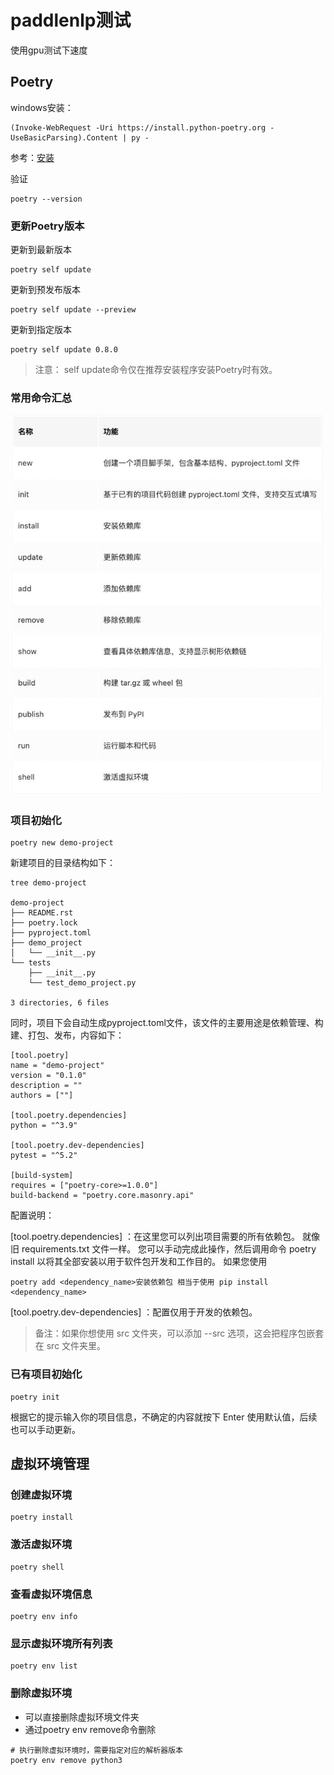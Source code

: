 # paddlenlp测试

使用gpu测试下速度

## Poetry

windows安装：

```shell
(Invoke-WebRequest -Uri https://install.python-poetry.org -UseBasicParsing).Content | py -
```

参考：[安装](https://python-poetry.org/docs/#installing-with-the-official-installer)

验证
```shell
poetry --version
```

### 更新Poetry版本

更新到最新版本
```shell
poetry self update
```
更新到预发布版本
```shell
poetry self update --preview
```
更新到指定版本
```shell
poetry self update 0.8.0
```

> 注意： self update命令仅在推荐安装程序安装Poetry时有效。

### 常用命令汇总

![常用命令汇总][1]

### 项目初始化
```shell
poetry new demo-project
```
新建项目的目录结构如下：
```shell
tree demo-project 

demo-project
├── README.rst
├── poetry.lock
├── pyproject.toml
├── demo_project
│   └── __init__.py
└── tests
    ├── __init__.py
    └── test_demo_project.py

3 directories, 6 files
```
同时，项目下会自动生成pyproject.toml文件，该文件的主要用途是依赖管理、构建、打包、发布，内容如下：
```shell
[tool.poetry]
name = "demo-project"
version = "0.1.0"
description = ""
authors = [""]

[tool.poetry.dependencies]
python = "^3.9"

[tool.poetry.dev-dependencies]
pytest = "^5.2"

[build-system]
requires = ["poetry-core>=1.0.0"]
build-backend = "poetry.core.masonry.api"
```

配置说明：

[tool.poetry.dependencies] ：在这里您可以列出项目需要的所有依赖包。 就像旧 requirements.txt 文件一样。 您可以手动完成此操作，然后调用命令 poetry install 以将其全部安装以用于软件包开发和工作目的。 如果您使用
```shell
poetry add <dependency_name>安装依赖包 相当于使用 pip install <dependency_name>
```

[tool.poetry.dev-dependencies] ：配置仅用于开发的依赖包。
> 备注：如果你想使用 src 文件夹，可以添加 --src 选项，这会把程序包嵌套在 src 文件夹里。

### 已有项目初始化
```shell
poetry init
```
根据它的提示输入你的项目信息，不确定的内容就按下 Enter 使用默认值，后续也可以手动更新。

## 虚拟环境管理

### 创建虚拟环境
```shell
poetry install
```
### 激活虚拟环境
```shell
poetry shell
```
### 查看虚拟环境信息
```shell
poetry env info
```
### 显示虚拟环境所有列表
```shell
poetry env list
```
### 删除虚拟环境
- 可以直接删除虚拟环境文件夹
- 通过poetry env remove命令删除
```shell
# 执行删除虚拟环境时，需要指定对应的解析器版本
poetry env remove python3
```

[1]: img/1.jpg